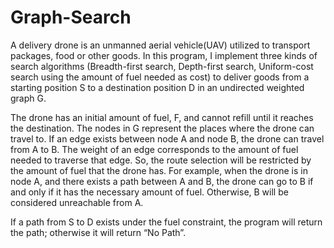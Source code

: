 # Graph-Search

  A delivery drone is an unmanned aerial vehicle(UAV) utilized to transport packages, food or other goods. In this program, I implement three kinds of search algorithms (Breadth-first search, Depth-first search, Uniform-cost search using the amount of fuel needed as cost) to deliver goods from a starting position S to a destination position D in an undirected weighted graph G.

  The drone has an initial amount of fuel, F, and cannot refill until it reaches the destination. The nodes in G represent the places where the drone can travel to. If an edge exists between node A and node B, the drone can travel from A to B. The weight of an edge corresponds to the amount of fuel needed to traverse that edge. So, the route selection will be restricted by the amount of fuel that the drone has. For example, when the drone is in node A, and there exists a path between A and B, the drone can go to B if and only if it has the necessary amount of fuel. Otherwise, B will be considered unreachable from A.

  If a path from S to D exists under the fuel constraint, the program will return the path; otherwise it will return “No Path”.
